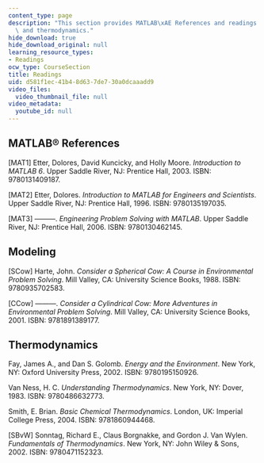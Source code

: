 ```yaml
---
content_type: page
description: "This section provides MATLAB\xAE References and readings on modeling\
  \ and thermodynamics."
hide_download: true
hide_download_original: null
learning_resource_types:
- Readings
ocw_type: CourseSection
title: Readings
uid: d581f1ec-41b4-8d63-7de7-30a0dcaaadd9
video_files:
  video_thumbnail_file: null
video_metadata:
  youtube_id: null
---
```


MATLAB® References
------------------

\[MAT1\] Etter, Dolores, David Kuncicky, and Holly Moore. _Introduction to MATLAB 6_. Upper Saddle River, NJ: Prentice Hall, 2003. ISBN: 9780131409187.

\[MAT2\] Etter, Dolores. _Introduction to MATLAB for Engineers and Scientists_. Upper Saddle River, NJ: Prentice Hall, 1996. ISBN: 9780135197035.

\[MAT3\] ———. _Engineering Problem Solving with MATLAB_. Upper Saddle River, NJ: Prentice Hall, 2006. ISBN: 9780130462145.

Modeling
--------

\[SCow\] Harte, John. _Consider a Spherical Cow: A Course in Environmental Problem Solving_. Mill Valley, CA: University Science Books, 1988. ISBN: 9780935702583.

\[CCow\] ———. _Consider a Cylindrical Cow: More Adventures in Environmental Problem Solving_. Mill Valley, CA: University Science Books, 2001. ISBN: 9781891389177.

Thermodynamics
--------------

Fay, James A., and Dan S. Golomb. _Energy and the Environment_. New York, NY: Oxford University Press, 2002. ISBN: 9780195150926.

Van Ness, H. C. _Understanding Thermodynamics_. New York, NY: Dover, 1983. ISBN: 9780486632773.

Smith, E. Brian. _Basic Chemical Thermodynamics_. London, UK: Imperial College Press, 2004. ISBN: 9781860944468.

\[SBvW\] Sonntag, Richard E., Claus Borgnakke, and Gordon J. Van Wylen. _Fundamentals of Thermodynamics_. New York, NY: John Wiley & Sons, 2002. ISBN: 9780471152323.